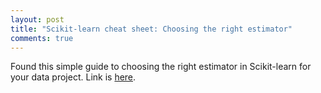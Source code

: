 ```yaml
---
layout: post
title: "Scikit-learn cheat sheet: Choosing the right estimator"
comments: true
---
```


Found this simple guide to choosing the right estimator in Scikit-learn for your data project. Link is [here](http://scikit-learn.org/dev/tutorial/machine_learning_map/index.html).

<!--excerpt-->
